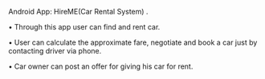 Android App: HireME(Car Rental System) . 

•	Through this app user can find and rent car.

•	User can calculate the approximate fare, negotiate and book a car just by contacting   driver via phone.

•	Car owner can post an offer for giving his car for rent. 

